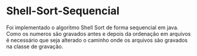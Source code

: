 # Shell-Sort-Sequencial
Foi implementado o algoritmo Shell Sort de forma sequencial em java. Como os numeros são gravados antes e depois da ordenação em arquivos é necessário que seja alterado o caminho onde os arquivos são gravados na classe de gravação.
